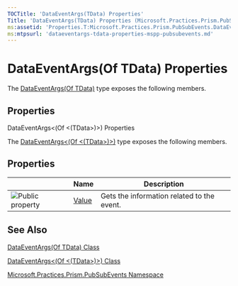 ```yaml
---
TOCTitle: 'DataEventArgs(TData) Properties'
Title: 'DataEventArgs(TData) Properties (Microsoft.Practices.Prism.PubSubEvents)'
ms:assetid: 'Properties.T:Microsoft.Practices.Prism.PubSubEvents.DataEventArgs\`1'
ms:mtpsurl: 'dataeventargs-tdata-properties-mspp-pubsubevents.md'
---
```


# DataEventArgs(Of TData) Properties

The [DataEventArgs(Of TData)](dataeventargs-tdata-class-mspp-pubsubevents.md) type exposes the following members.

## Properties

DataEventArgs&lt;(Of &lt;(TData&gt;)&gt;) Properties

The [DataEventArgs&lt;(Of &lt;(TData&gt;)&gt;)](https://msdn.microsoft.com/library/microsoft.practices.prism.pubsubevents.dataeventargs%601) type exposes the following members.

## Properties

<span id="propertyTableToggle"></span>
<table>

<thead>
<tr class="header">
<th> </th>
<th>Name</th>
<th>Description</th>
</tr>
</thead>
<tbody>
<tr class="odd">
<td><img src="https://msdn.microsoft.com/en-us/Dn736256.pubproperty(en-us,PandP.50).gif" title="Public property" /></td>
<td><a href="https://msdn.microsoft.com/library/microsoft.practices.prism.pubsubevents.dataeventargs%601.value">Value</a></td>
<td><div class="summary">
Gets the information related to the event.
</div></td>
</tr>
</tbody>
</table>

## See Also

[DataEventArgs(Of TData) Class](dataeventargs-tdata-class-mspp-pubsubevents.md)

[DataEventArgs&lt;(Of &lt;(TData&gt;)&gt;) Class](https://msdn.microsoft.com/library/microsoft.practices.prism.pubsubevents.dataeventargs%601)

[Microsoft.Practices.Prism.PubSubEvents Namespace](https://msdn.microsoft.com/library/microsoft.practices.prism.pubsubevents)
